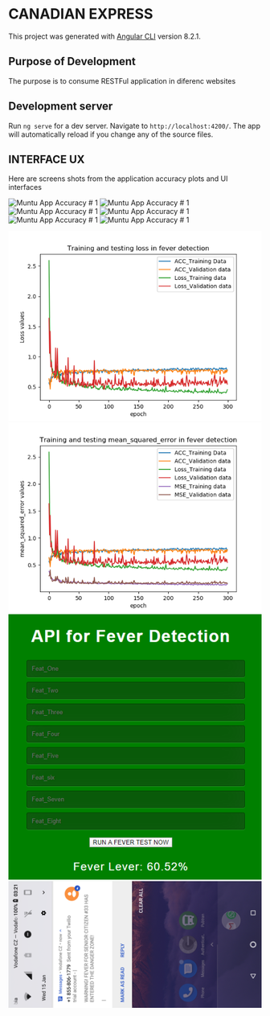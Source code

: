 # CANADIAN EXPRESS

This project was generated with [Angular CLI](https://github.com/angular/angular-cli) version 8.2.1.

## Purpose of Development
The purpose is to consume RESTFul application in diferenc websites


## Development server

Run `ng serve` for a dev server. Navigate to `http://localhost:4200/`. The app will automatically reload if you change any of the source files.

## INTERFACE UX
Here are screens shots from the application accuracy plots and UI interfaces

![ Muntu App Accuracy # 1 ](https://github.com/LINOSNCHENA/Search-for-product-brewers/blob/master/src/assets/page1.png)
![ Muntu App Accuracy # 1 ](https://github.com/LINOSNCHENA/Search-for-product-brewers/blob/master/src/assets/page2.png)
![ Muntu App Accuracy # 1 ](https://github.com/LINOSNCHENA/Search-for-product-brewers/blob/master/src/assets/page3.png)
![ Muntu App Accuracy # 1 ](https://github.com/LINOSNCHENA/Search-for-product-brewers/blob/master/src/assets/page4.png)
![ Muntu App Accuracy # 1 ](https://github.com/LINOSNCHENA/Search-for-product-brewers/blob/master/src/assets/page4.png)
![ Muntu App Accuracy # 1 ](https://github.com/LINOSNCHENA/Search-for-product-brewers/blob/master/src/assets/page4.png)


![ Muntu App Loss     # 2 ](https://github.com/LINOSNCHENA/Assistive-Technologies-for-a-SMARTHOUSE/blob/master/Plot_Loss.png)
![ Muntu App MSE      # 3 ](https://github.com/LINOSNCHENA/Assistive-Technologies-for-a-SMARTHOUSE/blob/master/Plot_MSE.png)
![ Muntu App UX       # 4 ](https://github.com/LINOSNCHENA/Assistive-Technologies-for-a-SMARTHOUSE/blob/master/snapshots/cOutputLabel/front.png)
![ Muntu App SMS      # 5 ](https://github.com/LINOSNCHENA/Assistive-Technologies-for-a-SMARTHOUSE/blob/master/snapshots/cOutputLabel/end.png)